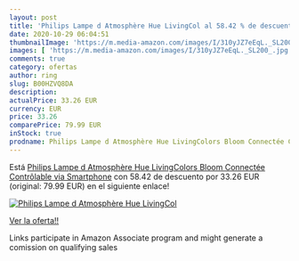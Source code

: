 ```yaml
---
layout: post
title: 'Philips Lampe d Atmosphère Hue LivingCol al 58.42 % de descuento'
date: 2020-10-29 06:04:51
thumbnailImage: 'https://m.media-amazon.com/images/I/310yJZ7eEqL._SL200_.jpg'
images: [ 'https://m.media-amazon.com/images/I/310yJZ7eEqL._SL200_.jpg' ]
comments: true
category: ofertas
author: ring
slug: B00HZVQ8DA
description:
actualPrice: 33.26 EUR
currency: EUR
price: 33.26
comparePrice: 79.99 EUR
inStock: true
prodname: Philips Lampe d Atmosphère Hue LivingColors Bloom Connectée Contrôlable via Smartphone
---
```


Está [Philips Lampe d Atmosphère Hue LivingColors Bloom Connectée Contrôlable via Smartphone](https://www.amazon.fr/dp/B00HZVQ8DA/?tag=tolees0d-21) con 58.42 de descuento por 33.26 EUR (original: 79.99 EUR) en el siguiente enlace!

[![Philips Lampe d Atmosphère Hue LivingCol](https://m.media-amazon.com/images/I/310yJZ7eEqL._SL200_.jpg)](https://www.amazon.fr/dp/B00HZVQ8DA/?tag=tolees0d-21)

[Ver la oferta!!](https://www.amazon.fr/dp/B00HZVQ8DA/?tag=tolees0d-21)

Links participate in Amazon Associate program and might generate a comission on qualifying sales


